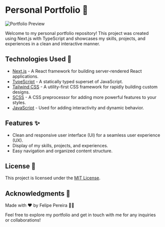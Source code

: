 # Personal Portfolio 📝

![Portfolio Preview](link_to_portfolio_image.jpg)

Welcome to my personal portfolio repository! This project was created using Next.js with TypeScript and showcases my skills, projects, and experiences in a clean and interactive manner.

## Technologies Used 🚀

- [Next.js](https://nextjs.org/) - A React framework for building server-rendered React applications.
- [TypeScript](https://www.typescriptlang.org/) - A statically typed superset of JavaScript.
- [Tailwind CSS](https://tailwindcss.com/) - A utility-first CSS framework for rapidly building custom designs.
- [SCSS](https://sass-lang.com/) - A CSS preprocessor for adding more powerful features to your styles.
- [JavaScript](https://developer.mozilla.org/en-US/docs/Web/JavaScript) - Used for adding interactivity and dynamic behavior.

## Features ✨

- Clean and responsive user interface (UI) for a seamless user experience (UX).
- Display of my skills, projects, and experiences.
- Easy navigation and organized content structure.

## License 📜

This project is licensed under the [MIT License](LICENSE.md).

## Acknowledgments 🙏

Made with ❤️ by Felipe Pereira 👨‍💻

Feel free to explore my portfolio and get in touch with me for any inquiries or collaborations!